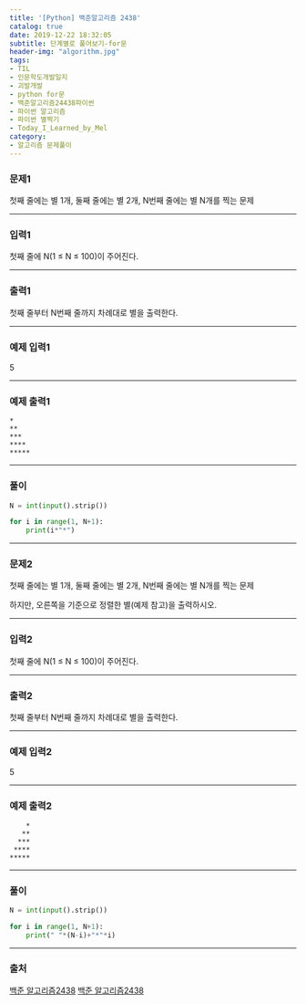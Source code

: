 ```yaml
---
title: '[Python] 백준알고리즘 2438'
catalog: true
date: 2019-12-22 18:32:05
subtitle: 단계별로 풀어보기-for문
header-img: "algorithm.jpg"
tags:
- TIL
- 인문학도개발일지
- 괴발개발
- python for문
- 백준알고리즘24438파이썬
- 파이썬 알고리즘
- 파이썬 별찍기
- Today_I_Learned_by_Mel
category:
- 알고리즘 문제풀이
---
```

### 문제1
첫째 줄에는 별 1개, 둘째 줄에는 별 2개, N번째 줄에는 별 N개를 찍는 문제

---
### 입력1
첫째 줄에 N(1 ≤ N ≤ 100)이 주어진다.

---
### 출력1
첫째 줄부터 N번째 줄까지 차례대로 별을 출력한다.

---
### 예제 입력1
5

---
### 예제 출력1
```
*
**
***
****
*****
```

---
### 풀이
```python
N = int(input().strip())

for i in range(1, N+1):
    print(i*"*")
```

---
### 문제2
첫째 줄에는 별 1개, 둘째 줄에는 별 2개, N번째 줄에는 별 N개를 찍는 문제

하지만, 오른쪽을 기준으로 정렬한 별(예제 참고)을 출력하시오.

---
### 입력2
첫째 줄에 N(1 ≤ N ≤ 100)이 주어진다.

---
### 출력2
첫째 줄부터 N번째 줄까지 차례대로 별을 출력한다.

---
### 예제 입력2
5

---
### 예제 출력2
```
    *
   **
  ***
 ****
*****
```

---
### 풀이
```python
N = int(input().strip())

for i in range(1, N+1):
    print(" "*(N-i)+"*"*i)
```

---
### 출처
[백준 알고리즘2438](https://www.acmicpc.net/problem/2438)
[백준 알고리즘2438](https://www.acmicpc.net/problem/2439)
